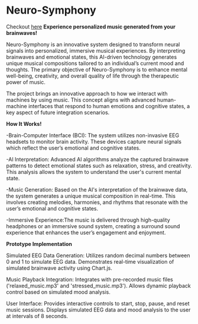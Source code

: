 # Neuro-Symphony
Checkout [here](https://med28.pythonanywhere.com/)
**Experience personalized music generated from your brainwaves!**

Neuro-Symphony is an innovative system designed to transform neural signals into personalized, immersive musical experiences. By interpreting brainwaves and emotional states, this AI-driven technology generates unique musical compositions tailored to an individual’s current mood and thoughts. The primary objective of Neuro-Symphony is to enhance mental well-being, creativity, and overall quality of life through the therapeutic power of music.

The project brings an innovative approach to how we interact with machines by using music. This concept aligns with advanced human-machine interfaces that respond to human emotions and cognitive states, a key aspect of future integration scenarios.

**How It Works!**

-Brain-Computer Interface (BCI): The system utilizes non-invasive EEG headsets to monitor brain activity. These devices capture neural signals which reflect the user’s emotional and cognitive states.

-AI Interpretation: Advanced AI algorithms analyze the captured brainwave patterns to detect emotional states such as relaxation, stress, and creativity. This analysis allows the system to understand the user's current mental state.

-Music Generation: Based on the AI's interpretation of the brainwave data, the system generates a unique musical composition in real-time. This involves creating melodies, harmonies, and rhythms that resonate with the user’s emotional and cognitive states.

-Immersive Experience:The music is delivered through high-quality headphones or an immersive sound system, creating a surround sound experience that enhances the user’s engagement and enjoyment.

**Prototype Implementation**

Simulated EEG Data Generation: Utilizes random decimal numbers between 0 and 1 to simulate EEG data. Demonstrates real-time visualization of simulated brainwave activity using Chart.js.

Music Playback Integration: Integrates with pre-recorded music files ('relaxed_music.mp3' and 'stressed_music.mp3'). Allows dynamic playback control based on simulated mood analysis.

User Interface: Provides interactive controls to start, stop, pause, and reset music sessions. Displays simulated EEG data and mood analysis to the user at intervals of 8 seconds.


